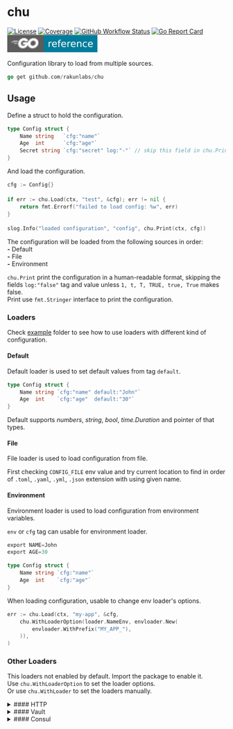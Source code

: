# chu

[![License](https://img.shields.io/github/license/rakunlabs/chu?color=red&style=flat-square)](https://raw.githubusercontent.com/rakunlabs/chu/main/LICENSE)
[![Coverage](https://img.shields.io/sonar/coverage/rakunlabs_chu?logo=sonarcloud&server=https%3A%2F%2Fsonarcloud.io&style=flat-square)](https://sonarcloud.io/summary/overall?id=rakunlabs_chu)
[![GitHub Workflow Status](https://img.shields.io/github/actions/workflow/status/rakunlabs/chu/test.yml?branch=main&logo=github&style=flat-square&label=ci)](https://github.com/rakunlabs/chu/actions)
[![Go Report Card](https://goreportcard.com/badge/github.com/rakunlabs/chu?style=flat-square)](https://goreportcard.com/report/github.com/rakunlabs/chu)
[![Go PKG](https://raw.githubusercontent.com/rakunlabs/.github/main/assets/badges/gopkg.svg)](https://pkg.go.dev/github.com/rakunlabs/chu)

Configuration library to load from multiple sources.

```go
go get github.com/rakunlabs/chu
```

## Usage

Define a struct to hold the configuration.

```go
type Config struct {
    Name string   `cfg:"name"`
    Age  int      `cfg:"age"`
    Secret string `cfg:"secret" log:"-"` // skip this field in chu.Print
}
```

And load the configuration.

```go
cfg := Config{}

if err := chu.Load(ctx, "test", &cfg); err != nil {
    return fmt.Errorf("failed to load config: %w", err)
}

slog.Info("loaded configuration", "config", chu.Print(ctx, cfg))
```

The configuration will be loaded from the following sources in order:  
__-__ Default  
__-__ File  
__-__ Environment

`chu.Print` print the configuration in a human-readable format, skipping the fields `log:"false"` tag and value unless `1, t, T, TRUE, true, True` makes false.  
Print use `fmt.Stringer` interface to print the configuration.

### Loaders

Check [example](./example/) folder to see how to use loaders with different kind of configuration.

#### Default

Default loader is used to set default values from tag `default`.

```go
type Config struct {
    Name string `cfg:"name" default:"John"`
    Age  int    `cfg:"age"  default:"30"`
}
```

Default supports _numbers_, _string_, _bool_, _time.Duration_ and pointer of that types.

#### File

File loader is used to load configuration from file.

First checking `CONFIG_FILE` env value and try current location to find in order of `.toml`, `.yaml`, `.yml`, `.json` extension with using given name.

#### Environment

Environment loader is used to load configuration from environment variables.

`env` or `cfg` tag can usable for environment loader.

```go
export NAME=John
export AGE=30
```

```go
type Config struct {
    Name string `cfg:"name"`
    Age  int    `cfg:"age"`
}
```

When loading configuration, usable to change env loader's options.

```go
err := chu.Load(ctx, "my-app", &cfg,
    chu.WithLoaderOption(loader.NameEnv, envloader.New(
        envloader.WithPrefix("MY_APP_"),
    )),
)
```

### Other Loaders

This loaders not enabled by default. Import the package to enable it.  
Use `chu.WithLoaderOption` to set the loader options.  
Or use `chu.WithLoader` to set the loaders manually.

<details><summary>#### HTTP</summary>

HTTP loader is used to load configuration from HTTP server.  
This is not enabled by default.
Enable HTTP loader importing the package.

```go
import (
    _ "github.com/rakunlabs/chu/httploader"
)
```
| Env Value          | Description                                                  | Default |
| ------------------ | ------------------------------------------------------------ | ------- |
| `CONFIG_HTTP_ADDR` | Prefix for the configuration, if not exist than skips loader | -       |

It send `GET` request to the server with `CONFIG_HTTP_ADDR` env value with appending the name as path.  
`204` or `404` response code will skip the loader, only accept `200` response code.

</details>

<details><summary>#### Vault</summary>

Vault loader is used to load configuration from HashiCorp Vault.  
This is not enabled by default.

Enable Vault loader importing the package.

```go
import (
    _ "github.com/rakunlabs/chu/vaultloader"
)
```

| Env Value                       | Description                                          | Default              |
| ------------------------------- | ---------------------------------------------------- | -------------------- |
| `VAULT_SECRET_BASE_PATH`        | Prefix for the configuration, must given base        | -                    |
| `VAULT_ADDR` `VAULT_AGENT_ADDR` | Vault server address, not exist than skips loader    | -                    |
| `VAULT_ROLE_ID`                 | Role ID for AppRole authentication, for role login   | -                    |
| `VAULT_SECRET_ID`               | Secret ID for AppRole authentication, for role login | -                    |
| `VAULT_APPROLE_BASE_PATH`       | Base path for AppRole authentication, for role login | `auth/approle/login` |

</details>

<details><summary>#### Consul</summary>

Consul loader is used to load configuration from HashiCorp Consul.  
This is not enabled by default.

Enable Consul loader importing the package.

```go
import (
    _ "github.com/rakunlabs/chu/consulloader"
)
```

| Env Value                   | Description                                        | Default |
| --------------------------- | -------------------------------------------------- | ------- |
| `CONSUL_CONFIG_PATH_PREFIX` | Prefix for the configuration                       | -       |
| `CONSUL_HTTP_ADDR`          | Consul server address, not exist than skips loader | -       |

</details>
